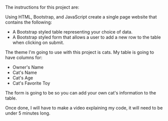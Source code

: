 The instructions for this project are: 

Using HTML, Bootstrap, and JavaScript create a single page website that contains the following:
- A Bootstrap styled table representing your choice of data.
- A Bootstrap styled form that allows a user to add a new row to the table when clicking on submit.

The theme I'm going to use with this project is cats.
My table is going to have columns for:
  - Owner's Name
  - Cat's Name
  - Cat's Age
  - Cat's Favorite Toy

The form is going to be so you can add your own cat's information to the table.

Once done, I will have to make a video explaining my code, it will need to be under 5 minutes long.
